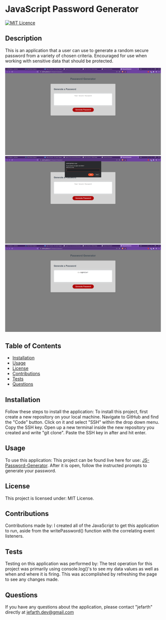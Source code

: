 # JavaScript Password Generator
  [![MIT Licence](https://badges.frapsoft.com/os/mit/mit.png?v=103)](https://opensource.org/licenses/mit-license.php)

  ## Description
  This is an application that a user can use to generate a random secure password from a variety of chosen criteria. Encouraged for use when working with sensitive data that should be protected.

  ![Home Screen](assets\images\home-screen.png)
  ![Prompt Screen](assets\images\prompt-screen.png)
  ![Finished Screen](assets\images\finished-screen.png)

  ## Table of Contents 

  * [Installation](#installation)
  * [Usage](#usage)
  * [License](#license)
  * [Contributions](#contributions)
  * [Tests](#tests)
  * [Questions](#questions)

  ## Installation
  Follow these steps to install the application: To install this project, first create a new repository on your local machine. Navigate to GitHub and find the "Code" button. Click on it and select "SSH" within the drop down menu. Copy the SSH key. Open up a new terminal inside the new repository you created and write "git clone". Paste the SSH key in after and hit enter.

  ## Usage
  To use this application: This project can be found live here for use: [JS-Password-Generator](https://jefarth.github.io/JS-Password-Generator/). After it is open, follow the instructed prompts to generate your password.

  ## License
  This project is licensed under: MIT License.

  ## Contributions
  Contributions made by: I created all of the JavaScript to get this application to run, aside from the writePassword() function with the correlating event listeners. 

  ## Tests
  Testing on this application was performed by: The test operation for this project was primarily using console.log()'s to see my data values as well as when and where it is firing. This was accomplished by refreshing the page to see any changes made.

  ## Questions
  If you have any questions about the application, please contact "jefarth" directly at jefarth.dev@gmail.com